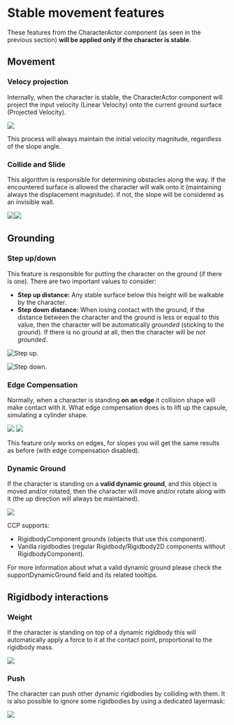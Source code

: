 # Stable movement features

These features from the CharacterActor component \(as seen in the previous section\) **will be applied only if the character is stable**.

## Movement

### Velocy projection

Internally, when the character is stable, the CharacterActor component will project the input velocity \(Linear Velocity\) onto the current ground surface \(Projected Velocity\).



![](../../../.gitbook/assets/velocityproj.png)

This process will always maintain the initial velocity magnitude, regardless of the slope angle.

### Collide and Slide

This algorithm is responsible for determining obstacles along the way. If the encountered surface is allowed the character will walk onto it \(maintaining always the displacement magnitude\). if not, the slope will be considered as an invisible wall.

 ![](https://firebasestorage.googleapis.com/v0/b/gitbook-28427.appspot.com/o/assets%2F-LvxVSjyzvP6F7c9h_Hu%2F-Lyt9souh6_VeUiYsTZu%2F-LytFnIU3mJv2SpAT3_q%2FSlopes_3D.png?alt=media&token=4b2637cd-a160-4c7f-b9b0-f44c8c9d06fc) ​![](https://firebasestorage.googleapis.com/v0/b/gitbook-28427.appspot.com/o/assets%2F-LvxVSjyzvP6F7c9h_Hu%2F-Lyt9souh6_VeUiYsTZu%2F-LytFrrCQmHQOtJv-a52%2FSlopes_3D_allowed.png?alt=media&token=5102a348-1c78-47a4-9ded-db24192f7dad)

## Grounding

### Step up/down

This feature is responsible for putting the character on the ground \(if there is one\). There are two important values to consider:

* **Step up distance:** Any stable surface below this height will be walkable by the character.
* **Step down distance:** When losing contact with the ground, if the distance between the character and the ground is less or equal to this value, then the character will be automatically _grounded_ \(sticking to the ground\)_._ If there is no ground at all, then the character will be _not grounded_.

![Step up.](../../../.gitbook/assets/bitmap.png)

![Step down.](../../../.gitbook/assets/bitmap2.png)

### Edge Compensation

Normally, when a character is standing **on an edge** it collision shape will make contact with it. What edge compensation does is to lift up the capsule, simulating a cylinder shape. 

![](../../../.gitbook/assets/ledgenormal.png)    ![](../../../.gitbook/assets/ledgeon.png) 

This feature only works on edges, for slopes you will get the same results as before \(with edge compensation disabled\).

### Dynamic Ground

If the character is standing on a **valid dynamic ground**, and this object is moved and/or rotated, then the character will move and/or rotate along with it \(the up direction will always be maintained\). 

![](../../../.gitbook/assets/dynamic.png)

CCP supports:

* RigidbodyComponent grounds \(objects that use this component\).
* Vanilla rigidbodies \(regular Rigidbody/Rigidbody2D components without RigidbodyComponent\).

For more information about what a valid dynamic ground please check the supportDynamicGround field and its related tooltips.

## Rigidbody interactions

### Weight

If the character is standing on top of a dynamic rigidbody this will automatically apply a force to it at the contact point, proportional to the rigidbody mass.

![](../../../.gitbook/assets/imagen%20%2860%29.png)

### Push

The character can push other dynamic rigidbodies by colliding with them. It is also possible to ignore some rigidbodies by using a dedicated layermask:

![](../../../.gitbook/assets/imagen%20%2861%29.png)



